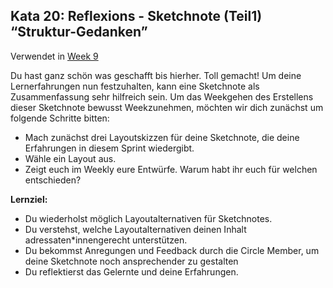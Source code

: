 ## Kata 20: Reflexions - Sketchnote (Teil1) “Struktur-Gedanken”

Verwendet in [Week 9](0410_Week_09.md)

Du hast ganz schön was geschafft bis hierher. Toll gemacht! Um deine Lernerfahrungen nun festzuhalten, kann eine Sketchnote als Zusammenfassung sehr hilfreich sein. Um das Weekgehen des Erstellens dieser Sketchnote bewusst Weekzunehmen, möchten wir dich zunächst um folgende Schritte bitten:

- Mach zunächst drei Layoutskizzen für deine Sketchnote, die deine Erfahrungen in diesem Sprint wiedergibt.
- Wähle ein Layout aus.
- Zeigt euch im Weekly eure Entwürfe. Warum habt ihr euch für welchen entschieden?

**Lernziel:**

- Du wiederholst möglich Layoutalternativen für Sketchnotes.
- Du verstehst, welche Layoutalternativen deinen Inhalt adressaten\*innengerecht unterstützen.
- Du bekommst Anregungen und Feedback durch die Circle Member, um deine Sketchnote noch ansprechender zu gestalten
- Du reflektierst das Gelernte und deine Erfahrungen.